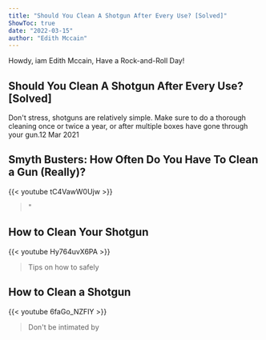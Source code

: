 ```yaml
---
title: "Should You Clean A Shotgun After Every Use? [Solved]"
ShowToc: true 
date: "2022-03-15"
author: "Edith Mccain" 
---
```


Howdy, iam Edith Mccain, Have a Rock-and-Roll Day!
## Should You Clean A Shotgun After Every Use? [Solved]
Don't stress, shotguns are relatively simple. Make sure to do a thorough cleaning once or twice a year, or after multiple boxes have gone through your gun.12 Mar 2021

## Smyth Busters: How Often Do You Have To Clean a Gun (Really)?
{{< youtube tC4VawW0Ujw >}}
>"

## How to Clean Your Shotgun
{{< youtube Hy764uvX6PA >}}
>Tips on how to safely 

## How to Clean a Shotgun
{{< youtube 6faGo_NZFIY >}}
>Don't be intimated by 

